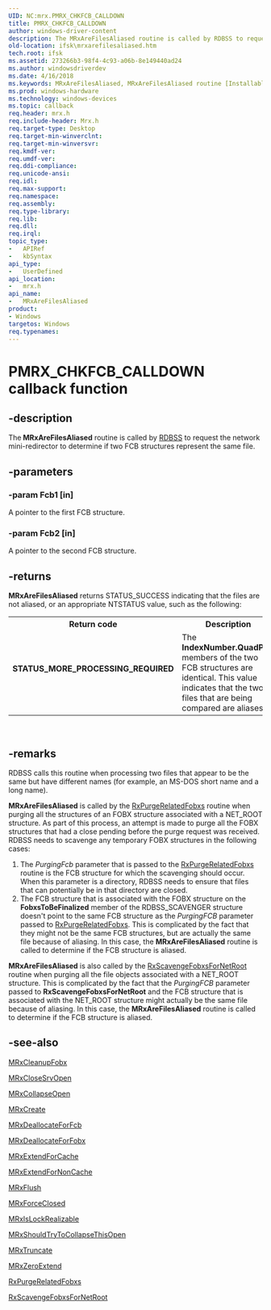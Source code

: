 ```yaml
---
UID: NC:mrx.PMRX_CHKFCB_CALLDOWN
title: PMRX_CHKFCB_CALLDOWN
author: windows-driver-content
description: The MRxAreFilesAliased routine is called by RDBSS to request the network mini-redirector to determine if two FCB structures represent the same file.
old-location: ifsk\mrxarefilesaliased.htm
tech.root: ifsk
ms.assetid: 273266b3-98f4-4c93-a06b-8e149440ad24
ms.author: windowsdriverdev
ms.date: 4/16/2018
ms.keywords: MRxAreFilesAliased, MRxAreFilesAliased routine [Installable File System Drivers], PMRX_CHKFCB_CALLDOWN, ifsk.mrxarefilesaliased, mrx/MRxAreFilesAliased, mrxref_5d6e6988-84d7-43ac-860e-4f184686a9e6.xml
ms.prod: windows-hardware
ms.technology: windows-devices
ms.topic: callback
req.header: mrx.h
req.include-header: Mrx.h
req.target-type: Desktop
req.target-min-winverclnt: 
req.target-min-winversvr: 
req.kmdf-ver: 
req.umdf-ver: 
req.ddi-compliance: 
req.unicode-ansi: 
req.idl: 
req.max-support: 
req.namespace: 
req.assembly: 
req.type-library: 
req.lib: 
req.dll: 
req.irql: 
topic_type:
-	APIRef
-	kbSyntax
api_type:
-	UserDefined
api_location:
-	mrx.h
api_name:
-	MRxAreFilesAliased
product:
- Windows
targetos: Windows
req.typenames: 
---
```


# PMRX_CHKFCB_CALLDOWN callback function


## -description


The<b> MRxAreFilesAliased</b> routine is called by <a href="https://docs.microsoft.com/windows-hardware/drivers/ifs/the-rdbss-driver-and-library">RDBSS</a> to request the network mini-redirector to determine if two FCB structures represent the same file. 


## -parameters




### -param Fcb1 [in]

A pointer to the first FCB structure. 


### -param Fcb2 [in]

A pointer to the second FCB structure.


## -returns



<b>MRxAreFilesAliased</b> returns STATUS_SUCCESS indicating that the files are not aliased, or an appropriate NTSTATUS value, such as the following: 

<table>
<tr>
<th>Return code</th>
<th>Description</th>
</tr>
<tr>
<td width="40%">
<dl>
<dt><b>STATUS_MORE_PROCESSING_REQUIRED</b></dt>
</dl>
</td>
<td width="60%">
The <b>IndexNumber.QuadPart</b> members of the two FCB structures are identical. This value indicates that the two files that are being compared are aliases.

</td>
</tr>
</table>
 




## -remarks



RDBSS calls this routine when processing two files that appear to be the same but have different names (for example, an MS-DOS short name and a long name).

<b>MRxAreFilesAliased</b> is called by the <a href="https://msdn.microsoft.com/library/windows/hardware/ff554679">RxPurgeRelatedFobxs</a> routine when purging all the structures of an FOBX structure associated with a NET_ROOT structure. As part of this process, an attempt is made to purge all the FOBX structures that had a close pending before the purge request was received. RDBSS needs to scavenge any temporary FOBX structures in the following cases: 

<ol>
<li>
The <i>PurgingFcb</i> parameter that is passed to the <a href="https://msdn.microsoft.com/library/windows/hardware/ff554679">RxPurgeRelatedFobxs</a> routine is the FCB structure for which the scavenging should occur. When this parameter is a directory, RDBSS needs to ensure that files that can potentially be in that directory are closed.

</li>
<li>
The FCB structure that is associated with the FOBX structure on the <b>FobxsToBeFinalized</b> member of the RDBSS_SCAVENGER structure doesn't point to the same FCB structure as the <i>PurgingFCB</i> parameter passed to <a href="https://msdn.microsoft.com/library/windows/hardware/ff554679">RxPurgeRelatedFobxs</a>. This is complicated by the fact that they might not be the same FCB structures, but are actually the same file because of aliasing. In this case, the <b>MRxAreFilesAliased</b> routine is called to determine if the FCB structure is aliased.

</li>
</ol>
<b>MRxAreFilesAliased</b> is also called by the <a href="https://msdn.microsoft.com/library/windows/hardware/ff554713">RxScavengeFobxsForNetRoot</a> routine when purging all the file objects associated with a NET_ROOT structure. This is complicated by the fact that the <i>PurgingFCB</i> parameter passed to <b>RxScavengeFobxsForNetRoot</b> and the FCB structure that is associated with the NET_ROOT structure might actually be the same file because of aliasing. In this case, the <b>MRxAreFilesAliased</b> routine is called to determine if the FCB structure is aliased.  




## -see-also




<a href="https://msdn.microsoft.com/library/windows/hardware/ff549841">MRxCleanupFobx</a>



<a href="https://msdn.microsoft.com/library/windows/hardware/ff549845">MRxCloseSrvOpen</a>



<a href="https://msdn.microsoft.com/library/windows/hardware/ff549847">MRxCollapseOpen</a>



<a href="https://msdn.microsoft.com/library/windows/hardware/ff549862">MRxCreate</a>



<a href="https://msdn.microsoft.com/library/windows/hardware/ff549871">MRxDeallocateForFcb</a>



<a href="https://msdn.microsoft.com/library/windows/hardware/ff549872">MRxDeallocateForFobx</a>



<a href="https://msdn.microsoft.com/library/windows/hardware/ff549878">MRxExtendForCache</a>



<a href="https://msdn.microsoft.com/library/windows/hardware/ff549879">MRxExtendForNonCache</a>



<a href="https://msdn.microsoft.com/library/windows/hardware/ff550669">MRxFlush</a>



<a href="https://msdn.microsoft.com/library/windows/hardware/ff550677">MRxForceClosed</a>



<a href="https://msdn.microsoft.com/library/windows/hardware/ff550691">MRxIsLockRealizable</a>



<a href="https://msdn.microsoft.com/library/windows/hardware/ff550817">MRxShouldTryToCollapseThisOpen</a>



<a href="https://msdn.microsoft.com/library/windows/hardware/ff550839">MRxTruncate</a>



<a href="https://msdn.microsoft.com/library/windows/hardware/ff550844">MRxZeroExtend</a>



<a href="https://msdn.microsoft.com/library/windows/hardware/ff554679">RxPurgeRelatedFobxs</a>



<a href="https://msdn.microsoft.com/library/windows/hardware/ff554713">RxScavengeFobxsForNetRoot</a>
 

 

